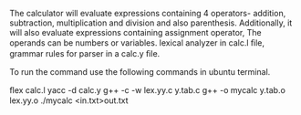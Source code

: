 The calculator will evaluate expressions containing 4 operators- 
addition, subtraction, multiplication and division and also parenthesis. 
Additionally, it will also evaluate expressions containing assignment operator,
The operands can be numbers or variables. 
lexical analyzer in calc.l ﬁle, grammar rules for parser in a calc.y ﬁle.

To run the command use the following commands in ubuntu terminal.

ﬂex calc.l 
yacc -d calc.y 
g++ -c -w lex.yy.c y.tab.c 
g++ -o mycalc y.tab.o lex.yy.o 
./mycalc <in.txt>out.txt
